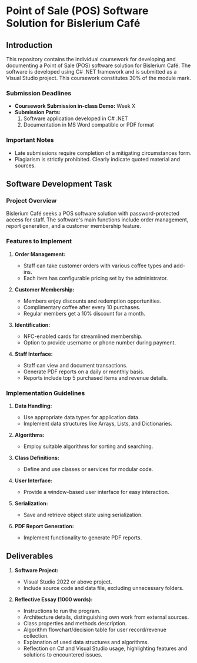 # Point of Sale (POS) Software Solution for Bislerium Café

## Introduction

This repository contains the individual coursework for developing and documenting a Point of Sale (POS) software solution for Bislerium Café. The software is developed using C# .NET framework and is submitted as a Visual Studio project. This coursework constitutes 30% of the module mark.

### Submission Deadlines

- **Coursework Submission in-class Demo:** Week X
- **Submission Parts:**
  1. Software application developed in C# .NET
  2. Documentation in MS Word compatible or PDF format

### Important Notes

- Late submissions require completion of a mitigating circumstances form.
- Plagiarism is strictly prohibited. Clearly indicate quoted material and sources.

## Software Development Task

### Project Overview

Bislerium Café seeks a POS software solution with password-protected access for staff. The software's main functions include order management, report generation, and a customer membership feature.

### Features to Implement

1. **Order Management:**
   - Staff can take customer orders with various coffee types and add-ins.
   - Each item has configurable pricing set by the administrator.

2. **Customer Membership:**
   - Members enjoy discounts and redemption opportunities.
   - Complimentary coffee after every 10 purchases.
   - Regular members get a 10% discount for a month.

3. **Identification:**
   - NFC-enabled cards for streamlined membership.
   - Option to provide username or phone number during payment.

4. **Staff Interface:**
   - Staff can view and document transactions.
   - Generate PDF reports on a daily or monthly basis.
   - Reports include top 5 purchased items and revenue details.

### Implementation Guidelines

1. **Data Handling:**
   - Use appropriate data types for application data.
   - Implement data structures like Arrays, Lists, and Dictionaries.

2. **Algorithms:**
   - Employ suitable algorithms for sorting and searching.

3. **Class Definitions:**
   - Define and use classes or services for modular code.

4. **User Interface:**
   - Provide a window-based user interface for easy interaction.

5. **Serialization:**
   - Save and retrieve object state using serialization.

6. **PDF Report Generation:**
   - Implement functionality to generate PDF reports.

## Deliverables

1. **Software Project:**
   - Visual Studio 2022 or above project.
   - Include source code and data file, excluding unnecessary folders.

2. **Reflective Essay (1000 words):**
   - Instructions to run the program.
   - Architecture details, distinguishing own work from external sources.
   - Class properties and methods description.
   - Algorithm flowchart/decision table for user record/revenue collection.
   - Explanation of used data structures and algorithms.
   - Reflection on C# and Visual Studio usage, highlighting features and solutions to encountered issues.
